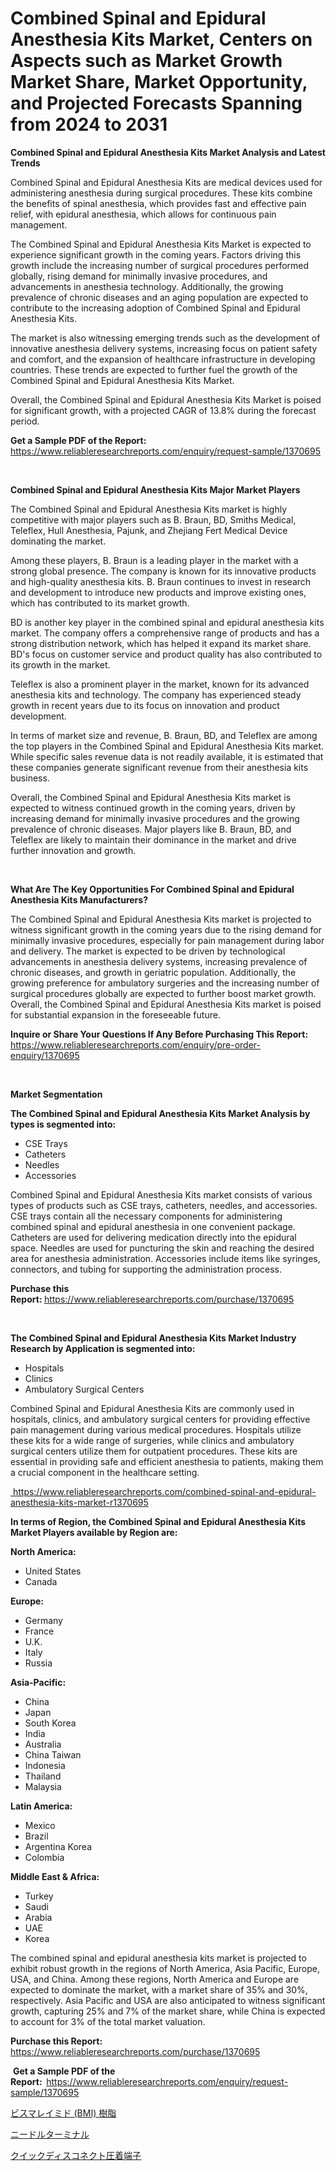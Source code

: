 <p><h1>Combined Spinal and Epidural Anesthesia Kits Market, Centers on Aspects such as Market Growth Market Share, Market Opportunity, and Projected Forecasts Spanning from 2024 to 2031</h1></p><p><strong>Combined Spinal and Epidural Anesthesia Kits Market Analysis and Latest Trends</strong></p>
<p><p>Combined Spinal and Epidural Anesthesia Kits are medical devices used for administering anesthesia during surgical procedures. These kits combine the benefits of spinal anesthesia, which provides fast and effective pain relief, with epidural anesthesia, which allows for continuous pain management.</p><p>The Combined Spinal and Epidural Anesthesia Kits Market is expected to experience significant growth in the coming years. Factors driving this growth include the increasing number of surgical procedures performed globally, rising demand for minimally invasive procedures, and advancements in anesthesia technology. Additionally, the growing prevalence of chronic diseases and an aging population are expected to contribute to the increasing adoption of Combined Spinal and Epidural Anesthesia Kits.</p><p>The market is also witnessing emerging trends such as the development of innovative anesthesia delivery systems, increasing focus on patient safety and comfort, and the expansion of healthcare infrastructure in developing countries. These trends are expected to further fuel the growth of the Combined Spinal and Epidural Anesthesia Kits Market.</p><p>Overall, the Combined Spinal and Epidural Anesthesia Kits Market is poised for significant growth, with a projected CAGR of 13.8% during the forecast period.</p></p>
<p><strong>Get a Sample PDF of the Report:&nbsp;</strong> <a href="https://www.reliableresearchreports.com/enquiry/request-sample/1370695">https://www.reliableresearchreports.com/enquiry/request-sample/1370695</a></p>
<p>&nbsp;</p>
<p><strong>Combined Spinal and Epidural Anesthesia Kits Major Market Players</strong></p>
<p><p>The Combined Spinal and Epidural Anesthesia Kits market is highly competitive with major players such as B. Braun, BD, Smiths Medical, Teleflex, Hull Anesthesia, Pajunk, and Zhejiang Fert Medical Device dominating the market. </p><p>Among these players, B. Braun is a leading player in the market with a strong global presence. The company is known for its innovative products and high-quality anesthesia kits. B. Braun continues to invest in research and development to introduce new products and improve existing ones, which has contributed to its market growth.</p><p>BD is another key player in the combined spinal and epidural anesthesia kits market. The company offers a comprehensive range of products and has a strong distribution network, which has helped it expand its market share. BD's focus on customer service and product quality has also contributed to its growth in the market.</p><p>Teleflex is also a prominent player in the market, known for its advanced anesthesia kits and technology. The company has experienced steady growth in recent years due to its focus on innovation and product development.</p><p>In terms of market size and revenue, B. Braun, BD, and Teleflex are among the top players in the Combined Spinal and Epidural Anesthesia Kits market. While specific sales revenue data is not readily available, it is estimated that these companies generate significant revenue from their anesthesia kits business.</p><p>Overall, the Combined Spinal and Epidural Anesthesia Kits market is expected to witness continued growth in the coming years, driven by increasing demand for minimally invasive procedures and the growing prevalence of chronic diseases. Major players like B. Braun, BD, and Teleflex are likely to maintain their dominance in the market and drive further innovation and growth.</p></p>
<p>&nbsp;</p>
<p><strong>What Are The Key Opportunities For Combined Spinal and Epidural Anesthesia Kits Manufacturers?</strong></p>
<p><p>The Combined Spinal and Epidural Anesthesia Kits market is projected to witness significant growth in the coming years due to the rising demand for minimally invasive procedures, especially for pain management during labor and delivery. The market is expected to be driven by technological advancements in anesthesia delivery systems, increasing prevalence of chronic diseases, and growth in geriatric population. Additionally, the growing preference for ambulatory surgeries and the increasing number of surgical procedures globally are expected to further boost market growth. Overall, the Combined Spinal and Epidural Anesthesia Kits market is poised for substantial expansion in the foreseeable future.</p></p>
<p><strong>Inquire or Share Your Questions If Any Before Purchasing This Report:</strong> <a href="https://www.reliableresearchreports.com/enquiry/pre-order-enquiry/1370695">https://www.reliableresearchreports.com/enquiry/pre-order-enquiry/1370695</a></p>
<p>&nbsp;</p>
<p><strong>Market Segmentation</strong></p>
<p><strong>The Combined Spinal and Epidural Anesthesia Kits Market Analysis by types is segmented into:</strong></p>
<p><ul><li>CSE Trays</li><li>Catheters</li><li>Needles</li><li>Accessories</li></ul></p>
<p><p>Combined Spinal and Epidural Anesthesia Kits market consists of various types of products such as CSE trays, catheters, needles, and accessories. CSE trays contain all the necessary components for administering combined spinal and epidural anesthesia in one convenient package. Catheters are used for delivering medication directly into the epidural space. Needles are used for puncturing the skin and reaching the desired area for anesthesia administration. Accessories include items like syringes, connectors, and tubing for supporting the administration process.</p></p>
<p><strong>Purchase this Report:&nbsp;</strong><a href="https://www.reliableresearchreports.com/purchase/1370695">https://www.reliableresearchreports.com/purchase/1370695</a></p>
<p>&nbsp;</p>
<p><strong>The Combined Spinal and Epidural Anesthesia Kits Market Industry Research by Application is segmented into:</strong></p>
<p><ul><li>Hospitals</li><li>Clinics</li><li>Ambulatory Surgical Centers</li></ul></p>
<p><p>Combined Spinal and Epidural Anesthesia Kits are commonly used in hospitals, clinics, and ambulatory surgical centers for providing effective pain management during various medical procedures. Hospitals utilize these kits for a wide range of surgeries, while clinics and ambulatory surgical centers utilize them for outpatient procedures. These kits are essential in providing safe and efficient anesthesia to patients, making them a crucial component in the healthcare setting.</p></p>
<p><a href="https://www.reliableresearchreports.com/combined-spinal-and-epidural-anesthesia-kits-market-r1370695">&nbsp;https://www.reliableresearchreports.com/combined-spinal-and-epidural-anesthesia-kits-market-r1370695</a></p>
<p><strong>In terms of Region, the Combined Spinal and Epidural Anesthesia Kits Market Players available by Region are:</strong></p>
<p>
    <p> <strong> North America: </strong>
        <ul>
            <li>United States</li>
            <li>Canada</li>
        </ul>
        </p> 
    <p> <strong> Europe: </strong>
        <ul>
            <li>Germany</li>
            <li>France</li>
            <li>U.K.</li>
            <li>Italy</li>
            <li>Russia</li>
        </ul>
        </p> 
    <p> <strong> Asia-Pacific: </strong>
        <ul>
            <li>China</li>
            <li>Japan</li>
            <li>South Korea</li>
            <li>India</li>
            <li>Australia</li>
            <li>China Taiwan</li>
            <li>Indonesia</li>
            <li>Thailand</li>
            <li>Malaysia</li>
        </ul>
        </p> 
    <p> <strong> Latin America: </strong>
        <ul>
            <li>Mexico</li>
            <li>Brazil</li>
            <li>Argentina Korea</li>
            <li>Colombia</li>
        </ul>
        </p> 
    <p> <strong> Middle East & Africa: </strong>
        <ul>
            <li>Turkey</li>
            <li>Saudi</li>
            <li>Arabia</li>
            <li>UAE</li>
            <li>Korea</li>
        </ul>
    </p>
    </p>
<p><p>The combined spinal and epidural anesthesia kits market is projected to exhibit robust growth in the regions of North America, Asia Pacific, Europe, USA, and China. Among these regions, North America and Europe are expected to dominate the market, with a market share of 35% and 30%, respectively. Asia Pacific and USA are also anticipated to witness significant growth, capturing 25% and 7% of the market share, while China is expected to account for 3% of the total market valuation.</p></p>
<p><strong>Purchase this Report: </strong><a href="https://www.reliableresearchreports.com/purchase/1370695">https://www.reliableresearchreports.com/purchase/1370695</a></p>
<p>&nbsp;<strong>Get a Sample PDF of the Report:&nbsp;&nbsp;</strong><a href="https://www.reliableresearchreports.com/enquiry/request-sample/1370695">https://www.reliableresearchreports.com/enquiry/request-sample/1370695</a></p>
<p><strong></strong></p>
<p><p><a href="https://medium.com/@demarcuskuhlman/%E3%83%93%E3%82%B9%E3%83%9E%E3%83%AC%E3%82%A4%E3%83%9F%E3%83%89-bmi-%E6%A8%B9%E8%84%82%E5%B8%82%E5%A0%B4-%E5%B8%82%E5%A0%B4cagr-%E5%B8%82%E5%A0%B4%E5%8B%95%E5%90%91-%E6%88%90%E9%95%B7%E6%88%A6%E7%95%A5%E3%81%AB%E9%96%A2%E3%81%99%E3%82%8B%E6%B4%9E%E5%AF%9F-80f7b68b1227">ビスマレイミド (BMI) 樹脂</a></p><p><a href="https://github.com/VinceMarvin1/Market-Research-Report-List-1/blob/main/286374298740.md">ニードルターミナル</a></p><p><a href="https://github.com/zoetazuur/Market-Research-Report-List-1/blob/main/891888998739.md">クイックディスコネクト圧着端子</a></p></p>